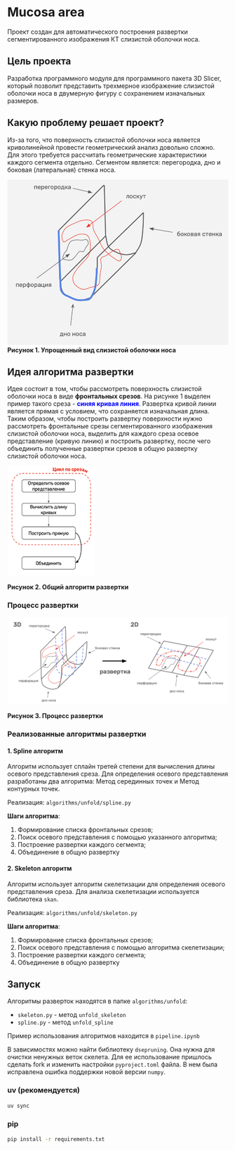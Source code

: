 # Mucosa area
Проект создан для автоматического построения развертки сегментированного изображения КТ слизистой оболочки носа.

## Цель проекта
Разработка программного модуля для программного пакета 3D Slicer, который позволит представить трехмерное изображение слизистой оболочки носа в двумерную фигуру с сохранением изначальных размеров.

## Какую проблему решает проект?
Из-за того, что поверхность слизистой оболочки носа является криволинейной провести геометрический анализ довольно сложно. Для этого требуется рассчитать геометрические характеристики каждого сегмента отдельно. Сегментом является: перегородка, дно и боковая (латеральная) стенка носа.

![Упрощенный вид слизистой оболочки носа](artifacts/images/simple_nasal_mucosa.png "")
**Рисунок 1. Упрощенный вид слизистой оболочки носа**

## Идея алгоритма развертки
Идея состоит в том, чтобы рассмотреть поверхность слизистой оболочки носа в виде **фронтальных срезов**. На рисунке 1 выделен пример такого среза - **<span style="color:blue">синяя кривая линия</span>**. Развертка кривой линии является прямая с условием, что сохраняется изначальная длина. Таким образом, чтобы построить развертку поверхности нужно рассмотреть фронтальные срезы сегментированного изображения слизистой оболочки носа, выделить для каждого среза осевое представление (кривую линию) и построить развертку, после чего объединить полученные развертки срезов в общую развертку слизистой оболочки носа.

<img src="artifacts/images/unfold_algorithm.png" alt="Компьютер" width="200" height="250">

**Рисунок 2. Общий алгоритм развертки**

### Процесс развертки

![Визуальный пример развертки слизистой оболочки носа](artifacts/images/unfold.png "Визуальный пример развертки слизистой оболочки носа")

**Рисунок 3. Процесс развертки**

### Реализованные алгоритмы развертки

#### 1. Spline алгоритм

Алгоритм использует сплайн третей степени для вычисления длины осевого представления среза. Для определения осевого представления разработаны два алгоритма: Метод серединных точек и Метод контурных точек.

Реализация: `algorithms/unfold/spline.py`

**Шаги алгоритма**:
1. Формирование списка фронтальных срезов;
2. Поиск осевого представления с помощью указанного алгоритма;
3. Построение развертки каждого сегмента;
4. Объединение в общую развертку

#### 2. Skeleton алгоритм

Алгоритм использует алгоритм скелетизации для определения осевого представления среза. Для анализа скелетизации используется библиотека `skan`.

Реализация: `algorithms/unfold/skeleton.py`

**Шаги алгоритма**:
1. Формирование списка фронтальных срезов;
2. Поиск осевого представления с помощью алгоритма скелетизации;
3. Построение развертки каждого сегмента;
4. Объединение в общую развертку

## Запуск

Алгоритмы разверток находятся в папке `algorithms/unfold`:
- `skeleton.py` - метод `unfold_skeleton`
- `spline.py` - метод `unfold_spline`

Пример использования алгоритмов находится в `pipeline.ipynb`

В зависимостях можно найти библиотеку `dsepruning`. Она нужна для очистки ненужных веток скелета. Для ее использование пришлось сделать fork и изменить настройки `pyproject.toml` файла. В нем была исправлена ошибка поддержки новой версии `numpy`.

### uv (рекомендуется)

```bash
uv sync
```

### pip

```bash
pip install -r requirements.txt
```






